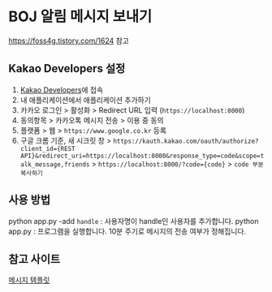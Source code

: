 # BOJ 알림 메시지 보내기
https://foss4g.tistory.com/1624 참고
## Kakao Developers 설정

1. [Kakao Developers](https://developers.kakao.com/)에 접속 
2. 내 애플리케이션에서 애플리케이션 추가하기
3. 카카오 로그인 > 활성화 > Redirect URL 입력 (`https://localhost:8000`)
4. 동의항목 > 카카오톡 메시지 전송 > 이용 중 동의
5. 플랫폼 > 웹 > `https://www.google.co.kr` 등록
6. 구글 크롬 기준, 새 시크릿 창 > `https://kauth.kakao.com/oauth/authorize?client_id={REST API}&redirect_uri=https://localhost:8000&response_type=code&scope=talk_message,friends` > `https://localhost:8000/?code={code}` > `code 부분 복사하기`

## 사용 방법
python app.py -add `handle` : 사용자명이 handle인 사용자를 추가합니다.
python app.py : 프로그램을 실행합니다. 10분 주기로 메시지의 전송 여부가 정해집니다.

## 참고 사이트
[메시지 템플릿](https://developers.kakao.com/docs/latest/ko/message/message-template)
